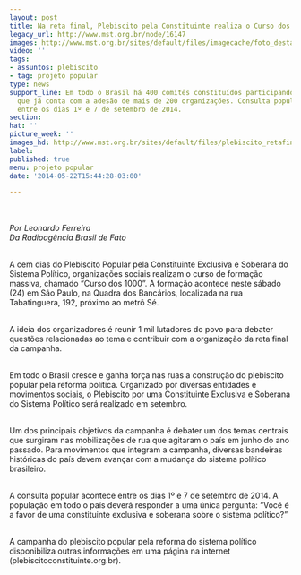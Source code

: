 ```yaml
---
layout: post
title: Na reta final, Plebiscito pela Constituinte realiza o Curso dos 1000
legacy_url: http://www.mst.org.br/node/16147
images: http://www.mst.org.br/sites/default/files/imagecache/foto_destaque/plebiscito_retafinal.jpg
video: ''
tags:
- assuntos: plebiscito
- tag: projeto popular
type: news
support_line: Em todo o Brasil há 400 comitês constituídos participando da campanha
  que já conta com a adesão de mais de 200 organizações. Consulta popular acontecerá
  entre os dias 1º e 7 de setembro de 2014.
section: 
hat: ''
picture_week: ''
images_hd: http://www.mst.org.br/sites/default/files/plebiscito_retafinal.jpg
label: 
published: true
menu: projeto popular
date: '2014-05-22T15:44:28-03:00'

---
```

<p><img style="margin: 10px;" src="http://www.mst.org.br/sites/default/files/plebiscito_retafinal.jpg" alt=""></p><p><em>Por Leonardo Ferreira<br>Da Radioagência Brasil de Fato</em></p><p><br>A cem dias do Plebiscito Popular pela Constituinte Exclusiva e Soberana do Sistema Político, organizações sociais realizam o curso de formação massiva, chamado “Curso dos 1000”. A formação acontece neste sábado (24) em São Paulo, na Quadra dos Bancários, localizada na rua Tabatinguera, 192, próximo ao metrô Sé.</p><p><br>A ideia dos organizadores é reunir 1 mil lutadores do povo para debater questões relacionadas ao tema e contribuir com a organização da reta final da campanha.</p><p><br>Em todo o Brasil cresce e ganha força nas ruas a construção do plebiscito popular pela reforma política. Organizado por diversas entidades e movimentos sociais, o Plebiscito por uma Constituinte Exclusiva e Soberana do Sistema Político será realizado em setembro.</p><p><br>Um dos principais objetivos da campanha é debater um dos temas centrais que surgiram nas mobilizações de rua que agitaram o país em junho do ano passado. Para movimentos que integram a campanha, diversas bandeiras históricas do país devem avançar com a mudança do sistema político brasileiro.</p><p><br>A consulta popular acontece entre os dias 1º e 7 de setembro de 2014. A população em todo o país deverá responder a uma única pergunta: “Você é a favor de uma constituinte exclusiva e soberana sobre o sistema político?”</p><p><br>A campanha do plebiscito popular pela reforma do sistema político disponibiliza outras informações em uma página na internet (plebiscitoconstituinte.org.br).</p>
